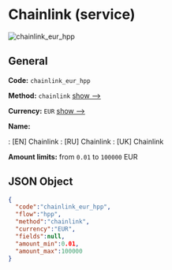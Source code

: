 
# Chainlink (service) 
![chainlink_eur_hpp](https://static.openfintech.io/payment_methods/chainlink_eur_hpp/logo.svg?w=400&c=v0.59.26#w200)  

## General 
 
**Code:** `chainlink_eur_hpp` 
 
**Method:** `chainlink` 
 [show -->](/payment-methods/chainlink/) 
 
**Currency:** `EUR` [show -->](/currencies/EUR/) 
 
**Name:** 
 
:	[EN] Chainlink 
:	[RU] Chainlink 
:	[UK] Chainlink 
 
**Amount limits:** from `0.01` to `100000` EUR 

## JSON Object 

```json
{
  "code":"chainlink_eur_hpp",
  "flow":"hpp",
  "method":"chainlink",
  "currency":"EUR",
  "fields":null,
  "amount_min":0.01,
  "amount_max":100000
}
```  
